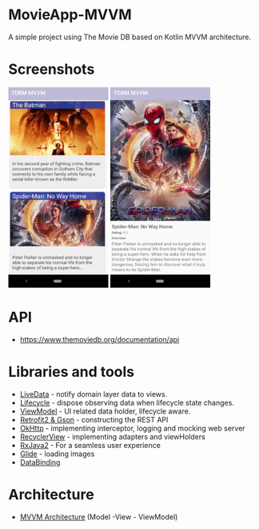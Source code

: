 # MovieApp-MVVM

A simple project using The Movie DB based on Kotlin MVVM architecture.

# Screenshots #
<img src="https://github.com/yeray-yas/MovieMVVM/blob/main/app/src/main/res/drawable/sc_1.png" width="200" height="400" padding="5"/> <img src="https://github.com/yeray-yas/MovieMVVM/blob/main/app/src/main/res/drawable/sc_2.png" width="200" height="400" padding="5"/> 


# API

* https://www.themoviedb.org/documentation/api


# Libraries and tools

* [LiveData](https://developer.android.com/topic/libraries/architecture/livedata) - notify domain layer data to views.
* [Lifecycle](https://developer.android.com/topic/libraries/architecture/lifecycle) - dispose observing data when lifecycle state changes.
* [ViewModel](https://developer.android.com/topic/libraries/architecture/viewmodel) - UI related data holder, lifecycle aware.
* [Retrofit2 & Gson](https://github.com/square/retrofit) - constructing the REST API
* [OkHttp](https://github.com/square/okhttp) - implementing interceptor, logging and mocking web server
* [RecyclerView](https://developer.android.com/guide/topics/ui/layout/recyclerview) - implementing adapters and viewHolders
* [RxJava2](https://developer.android.com/reference/kotlin/androidx/ui/rxjava2/package-summary) - For a seamless user experience
* [Glide](https://github.com/bumptech/glide) - loading images
* [DataBinding](https://developer.android.com/topic/libraries/data-binding)



# Architecture

* [MVVM Architecture](https://developer.android.com/jetpack/guide) (Model -View - ViewModel)








